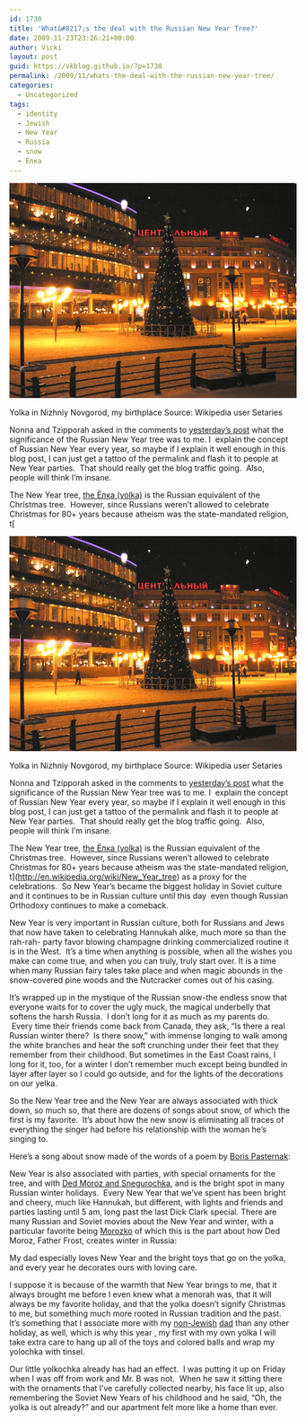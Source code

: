 ```yaml
---
id: 1730
title: 'What&#8217;s the deal with the Russian New Year Tree?'
date: 2009-11-23T23:26:21+00:00
author: Vicki
layout: post
guid: https://vkblog.github.io/?p=1730
permalink: /2009/11/whats-the-deal-with-the-russian-new-year-tree/
categories:
  - Uncategorized
tags:
  - identity
  - Jewish
  - New Year
  - Russia
  - snow
  - Ёлка
---
```

<div id="attachment_1732" style="width: 522px" class="wp-caption aligncenter">
  <a href="https://raw.githubusercontent.com/vkblog/vkblog.github.io/master/public/img/2009/11/Russian_Tree_Yelka1.jpg"><img class="size-full wp-image-1732 " title="Russian_Tree_Yelka" src="https://raw.githubusercontent.com/vkblog/vkblog.github.io/master/public/img/2009/11/Russian_Tree_Yelka1.jpg" alt="Russian_Tree_Yelka" width="512" height="383" /></a>
  
  <p class="wp-caption-text">
    Yolka in Nizhniy Novgorod, my birthplace Source: Wikipedia user Setaries
  </p>
</div>

Nonna and Tzipporah asked in the comments to [yesterday&#8217;s post](https://vkblog.github.io/2009/11/23/monday-photo-blues/) what the significance of the Russian New Year tree was to me. I  explain the concept of Russian New Year every year, so maybe if I explain it well enough in this blog post, I can just get a tattoo of the permalink and flash it to people at New Year parties.  That should really get the blog traffic going.  Also, people will think I&#8217;m insane.

The New Year tree, [the Ёлка (yolka)](http://www.mahalo.com/new-years-tree) is the Russian equivalent of the Christmas tree.  However, since Russians weren&#8217;t allowed to celebrate Christmas for 80+ years because atheism was the state-mandated religion, t[<div id="attachment_1732" style="width: 522px" class="wp-caption aligncenter">
  <a href="https://raw.githubusercontent.com/vkblog/vkblog.github.io/master/public/img/2009/11/Russian_Tree_Yelka1.jpg"><img class="size-full wp-image-1732 " title="Russian_Tree_Yelka" src="https://raw.githubusercontent.com/vkblog/vkblog.github.io/master/public/img/2009/11/Russian_Tree_Yelka1.jpg" alt="Russian_Tree_Yelka" width="512" height="383" /></a>
  
  <p class="wp-caption-text">
    Yolka in Nizhniy Novgorod, my birthplace Source: Wikipedia user Setaries
  </p>
</div>

Nonna and Tzipporah asked in the comments to [yesterday&#8217;s post](https://vkblog.github.io/2009/11/23/monday-photo-blues/) what the significance of the Russian New Year tree was to me. I  explain the concept of Russian New Year every year, so maybe if I explain it well enough in this blog post, I can just get a tattoo of the permalink and flash it to people at New Year parties.  That should really get the blog traffic going.  Also, people will think I&#8217;m insane.

The New Year tree, [the Ёлка (yolka)](http://www.mahalo.com/new-years-tree) is the Russian equivalent of the Christmas tree.  However, since Russians weren&#8217;t allowed to celebrate Christmas for 80+ years because atheism was the state-mandated religion, t](http://en.wikipedia.org/wiki/New_Year_tree) as a proxy for the celebrations.  So New Year&#8217;s became the biggest holiday in Soviet culture and it continues to be in Russian culture until this day  even though Russian Orthodoxy continues to make a comeback.

New Year is very important in Russian culture, both for Russians and Jews that now have taken to celebrating Hannukah alike, much more so than the rah-rah- party favor blowing champagne drinking commercialized routine it is in the West.  It&#8217;s a time when anything is possible, when all the wishes you make can come true, and when you can truly, truly start over. It is a time when many Russian fairy tales take place and when magic abounds in the snow-covered pine woods and the Nutcracker comes out of his casing.

It&#8217;s wrapped up in the mystique of the Russian snow-the endless snow that everyone waits for to cover the ugly muck, the magical underbelly that softens the harsh Russia.  I don&#8217;t long for it as much as my parents do.  Every time their friends come back from Canada, they ask, &#8220;Is there a real Russian winter there?  Is there snow,&#8221; with immense longing to walk among the white branches and hear the soft crunching under their feet that they remember from their childhood. But sometimes in the East Coast rains, I long for it, too, for a winter I don&#8217;t remember much except being bundled in layer after layer so I could go outside, and for the lights of the decorations on our yelka.

So the New Year tree and the New Year are always associated with thick down, so much so, that there are dozens of songs about snow, of which the first is my favorite.  It&#8217;s about how the new snow is eliminating all traces of everything the singer had before his relationship with the woman he&#8217;s singing to.



Here&#8217;s a song about snow made of the words of a poem by [Boris Pasternak](http://en.wikipedia.org/wiki/Boris_Pasternak):



New Year is also associated with parties, with special ornaments for the tree, and with [Ded Moroz and Snegurochka](http://goeasteurope.about.com/od/russianculture/a/snegurochkathesnowmaiden.htm), and is the bright spot in many Russian winter holidays.  Every New Year that we&#8217;ve spent has been bright and cheery, much like Hannukah, but different, with lights and friends and parties lasting until 5 am, long past the last Dick Clark special. There are many Russian and Soviet movies about the New Year and winter, with a particular favorite being [Morozko](http://en.wikipedia.org/wiki/Jack_Frost_(1964_film)) of which this is the part about how Ded Moroz, Father Frost, creates winter in Russia:



My dad especially loves New Year and the bright toys that go on the yolka, and every year he decorates ours with loving care.
  
I suppose it is because of the warmth that New Year brings to me, that it always brought me before I even knew what a menorah was, that it will always be my favorite holiday, and that the yolka doesn&#8217;t signify Christmas to me, but something much more rooted in Russian tradition and the past. It&#8217;s something that I associate more with my [non-Jewish](https://vkblog.github.io/2009/09/16/gods-is-straight-up-messing-with-me/) [dad](https://vkblog.github.io/2009/06/21/happy-fathers-day/) than any other holiday, as well, which is why this year , my first with my own yolka I will take extra care to hang up all of the toys and colored balls and wrap my yolochka with tinsel.

Our little yolkochka already has had an effect.  I was putting it up on Friday when I was off from work and Mr. B was not.  When he saw it sitting there with the ornaments that I&#8217;ve carefully collected nearby, his face lit up, also remembering the Soviet New Years of his childhood and he said, &#8220;Oh, the yolka is out already?&#8221; and our apartment felt more like a home than ever.

<p style="text-align: center;">
